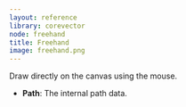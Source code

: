 ```yaml
---
layout: reference
library: corevector
node: freehand
title: Freehand
image: freehand.png
---
```

Draw directly on the canvas using the mouse.

* **Path**: The internal path data.
